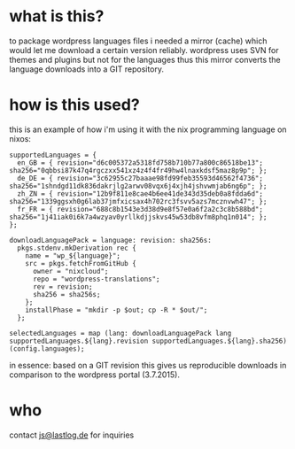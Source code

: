 # what is this?
to package wordpress languages files i needed a mirror (cache) which would let me download a certain version reliably.
wordpress uses SVN for themes and plugins but not for the languages thus this mirror converts the language downloads
into a GIT repository.

# how is this used?

this is an example of how i'm using it with the nix programming language on nixos:

    supportedLanguages = {
      en_GB = { revision="d6c005372a5318fd758b710b77a800c86518be13"; sha256="0qbbsi87k47q4rgczxx541xz4z4f4fr49hw4lnaxkdsf5maz8p9p"; };
      de_DE = { revision="3c62955c27baaae98fd99feb35593d46562f4736"; sha256="1shndgd11dk836dakrjlg2arwv08vqx6j4xjh4jshvwmjab6ng6p"; };
      zh_ZN = { revision="12b9f811e8cae4b6ee41de343d35deb0a8fdda6d"; sha256="1339ggsxh0g6lab37jmfxicsax4h702rc3fsvv5azs7mcznvwh47"; };
      fr_FR = { revision="688c8b1543e3d38d9e8f57e0a6f2a2c3c8b588bd"; sha256="1j41iak0i6k7a4wzyav0yrllkdjjskvs45w53db8vfm8phq1n014"; };
    };
  
    downloadLanguagePack = language: revision: sha256s:
      pkgs.stdenv.mkDerivation rec {
        name = "wp_${language}";
        src = pkgs.fetchFromGitHub {
          owner = "nixcloud";
          repo = "wordpress-translations";
          rev = revision;
          sha256 = sha256s;
        };
        installPhase = "mkdir -p $out; cp -R * $out/";
      };
  
    selectedLanguages = map (lang: downloadLanguagePack lang supportedLanguages.${lang}.revision supportedLanguages.${lang}.sha256) (config.languages);

in essence: based on a GIT revision this gives us reproducible downloads in comparison to the wordpress portal (3.7.2015).

# who

contact js@lastlog.de for inquiries
